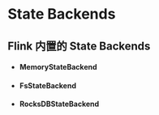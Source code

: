 # State Backends

## Flink 内置的 State Backends

- #### MemoryStateBackend
- #### FsStateBackend
- #### RocksDBStateBackend